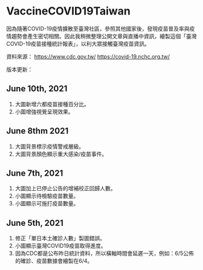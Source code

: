 # VaccineCOVID19Taiwan
因為隨著COVID-19疫情擴散至臺灣社區，參照其他國家後，發現疫苗普及率與疫情趨勢會產生密切相關。因此我稍微整理公開文章與直播中資訊，繪製這個「臺灣COVID-19疫苗接種統計報表」，以利大眾接觸臺灣疫苗資訊。

資料來源：
https://www.cdc.gov.tw/
https://covid-19.nchc.org.tw/

版本更新：
## June 10th, 2021
1. 大圖新增六都疫苗接種百分比。
2. 小圖增強視覺呈現效果。

## June 8thm 2021
1. 大圖背景標示疫情警戒層級。
2. 大圖背景顏色顯示重大感染/疫苗事件。

## June 7th, 2021
1. 大圖加上已停止公告的增補校正回歸人數。
2. 小圖顯示待檢驗疫苗數量。
3. 小圖顯示可施打疫苗數量。

## June 5th, 2021
1. 修正「單日本土確診人數」製圖錯誤。
2. 小圖顯示臺灣COVID19疫苗取得進度。
3. 因為CDC都是公布昨日統計資料，所以橫軸時間會延遲一天，例如：6/5公佈的確診、疫苗數據會繪製在6/4。